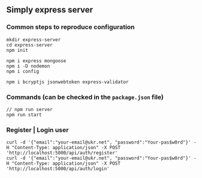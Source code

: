 ## Simply express server

### Common steps to reproduce configuration

```
mkdir express-server
cd express-server
npm init
```

```
npm i express mongoose
npm i -D nodemon
npm i config

npm i bcryptjs jsonwebtoken express-validator
```

### Commands (can be checked in the `package.json` file)

```
// npm run server
npm run start
```

### Register | Login user

```
curl -d '{"email":"your-email@ukr.net", "password":"Your-pas$w0rd"}' -H "Content-Type: application/json" -X POST 'http://localhost:5000/api/auth/register'
curl -d '{"email":"your-email@ukr.net", "password":"Your-pas$w0rd"}' -H "Content-Type: application/json" -X POST 'http://localhost:5000/api/auth/login'
```

